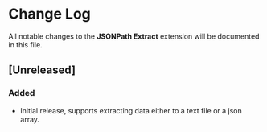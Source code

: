 # Change Log
All notable changes to the **JSONPath Extract** extension will be documented in this file.

## [Unreleased]
### Added
- Initial release, supports extracting data either to a text file or a json array.
